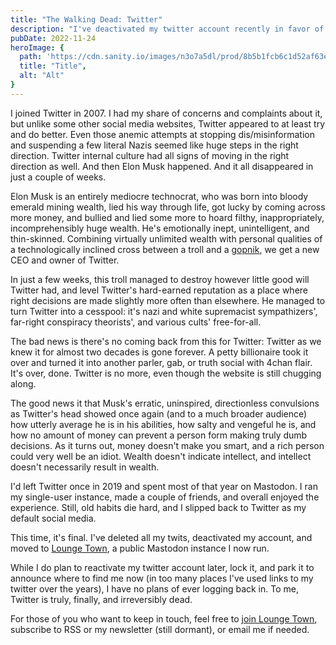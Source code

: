 ```yaml
---
title: "The Walking Dead: Twitter"
description: "I've deactivated my twitter account recently in favor of Mastodon. Here's why."
pubDate: 2022-11-24
heroImage: {
  path: 'https://cdn.sanity.io/images/n3o7a5dl/prod/8b5b1fcb6c1d52af63ec2c82657fd568f8a17b55-1000x500.png',
  title: "Title",
  alt: "Alt"
}
---
```


I joined Twitter in 2007. I had my share of concerns and complaints about it, but unlike some other social media websites, Twitter appeared to at least try and do better. Even those anemic attempts at stopping dis/misinformation and suspending a few literal Nazis seemed like huge steps in the right direction. Twitter internal culture had all signs of moving in the right direction as well. And then Elon Musk happened. And it all disappeared in just a couple of weeks.

Elon Musk is an entirely mediocre technocrat, who was born into bloody emerald mining wealth, lied his way through life, got lucky by coming across more money, and bullied and lied some more to hoard filthy, inappropriately, incomprehensibly huge wealth. He's emotionally inept, unintelligent, and thin-skinned. Combining virtually unlimited wealth with personal qualities of a technologically inclined cross between a troll and a [gopnik](https://en.wikipedia.org/wiki/Gopnik), we get a new CEO and owner of Twitter. 

In just a few weeks, this troll managed to destroy however little good will Twitter had, and level Twitter's hard-earned reputation as a place where right decisions are made slightly more often than elsewhere. He managed to turn Twitter into a cesspool: it's nazi and white supremacist sympathizers', far-right conspiracy theorists', and various cults' free-for-all. 

The bad news is there's no coming back from this for Twitter: Twitter as we knew it for almost two decades is gone forever. A petty billionaire took it over and turned it into another parler, gab, or truth social with 4chan flair. It's over, done. Twitter is no more, even though the website is still chugging along. 

The good news it that Musk's erratic, uninspired, directionless convulsions as Twitter's head showed once again (and to a much broader audience) how utterly average he is in his abilities, how salty and vengeful he is, and how no amount of money can prevent a person form making truly dumb decisions. As it turns out, money doesn't make you smart, and a rich person could very well be an idiot. Wealth doesn't indicate intellect, and intellect doesn't necessarily result in wealth.

I'd left Twitter once in 2019 and spent most of that year on Mastodon. I ran my single-user instance, made a couple of friends, and overall enjoyed the experience. Still, old habits die hard, and I slipped back to Twitter as my default social media. 

This time, it's final. I've deleted all my twits, deactivated my account, and moved to [Lounge Town](https://lounge.town), a public Mastodon instance I now run.

While I do plan to reactivate my twitter account later, lock it, and park it to announce where to find me now (in too many places I've used links to my twitter over the years), I have no plans of ever logging back in. To me, Twitter is truly, finally, and irreversibly dead. 

For those of you who want to keep in touch, feel free to [join Lounge Town](https://lounge.town/invite/AGdBc6nV), subscribe to RSS or my newsletter (still dormant), or email me if needed.
